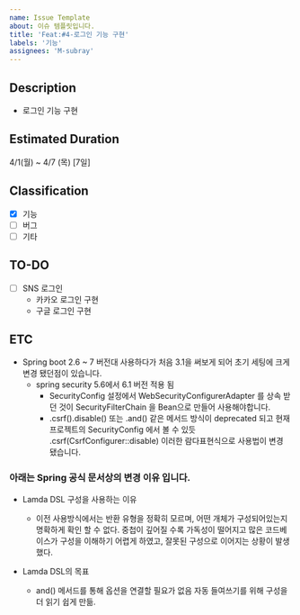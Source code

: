 ```yaml
---
name: Issue Template
about: 이슈 템플릿입니다.
title: 'Feat:#4-로그인 기능 구현'
labels: '기능'
assignees: 'M-subray'
---
```

## Description
-  로그인 기능 구현

## Estimated Duration
4/1(월) ~ 4/7 (목) [7일]

## Classification
- [x] 기능
- [ ] 버그
- [ ] 기타

## TO-DO
- [ ] SNS 로그인
  - 카카오 로그인 구현
  - 구글 로그인 구현
## ETC
- Spring boot 2.6 ~ 7 버전대 사용하다가 처음 3.1을 써보게 되어 초기 세팅에 크게 변경 됐던점이 있습니다.
  - spring security 5.6에서 6.1 버전 적용 됨
    - SecurityConfig 설정에서 WebSecurityConfigurerAdapter 를 상속 받던 것이 SecurityFilterChain 을 Bean으로 만들어 사용해야합니다.
    - .csrf().disable() 또는 .and() 같은 메서드 방식이 deprecated 되고 현재 프로젝트의 SecurityConfig 에서 볼 수 있듯 .csrf(CsrfConfigurer::disable) 이러한 람다표현식으로 사용법이 변경 됐습니다.
### 아래는 Spring 공식 문서상의 변경 이유 입니다.


- Lamda DSL 구성을 사용하는 이유

  - 이전 사용방식에서는 반환 유형을 정확히 모르며, 어떤 개체가 구성되어있는지 명확하게 확인 할 수 없다.
  중첩이 깊어질 수록 가독성이 떨어지고 많은 코드베이스가 구성을 이해하기 어렵게 하였고, 잘못된 구성으로 이어지는 상황이 발생했다.


- Lamda DSL의 목표

  - and() 메서드를 통해 옵션을 연결할 필요가 없음
  자동 들여쓰기를 위해 구성을 더 읽기 쉽게 만듦.
